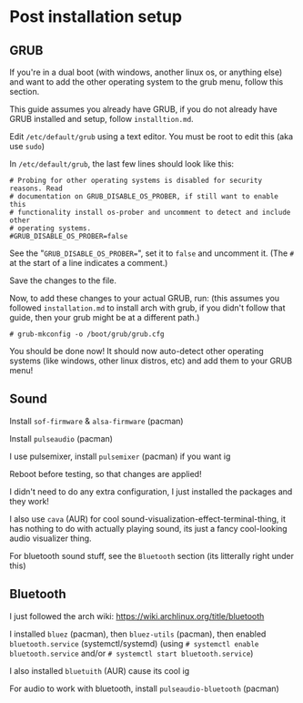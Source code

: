 # Post installation setup

## GRUB

If you're in a dual boot (with windows, another linux os, or anything else) and want to add the other operating system to the grub menu, follow this section.

This guide assumes you already have GRUB, if you do not already have GRUB installed and setup, follow `installtion.md`.

Edit `/etc/default/grub` using a text editor. You must be root to edit this (aka use `sudo`)

In `/etc/default/grub`, the last few lines should look like this:
```
# Probing for other operating systems is disabled for security reasons. Read
# documentation on GRUB_DISABLE_OS_PROBER, if still want to enable this
# functionality install os-prober and uncomment to detect and include other
# operating systems.
#GRUB_DISABLE_OS_PROBER=false
```

See the "`GRUB_DISABLE_OS_PROBER=`", set it to `false` and uncomment it. (The `#` at the start of a line indicates a comment.)

Save the changes to the file.

Now, to add these changes to your actual GRUB, run:
(this assumes you followed `installation.md` to install arch with grub, if you didn't follow that guide, then your grub might be at a different path.)
```
# grub-mkconfig -o /boot/grub/grub.cfg
```

You should be done now! It should now auto-detect other operating systems (like windows, other linux distros, etc) and add them to your GRUB menu!

## Sound

Install `sof-firmware` & `alsa-firmware` (pacman)

Install `pulseaudio` (pacman)

I use pulsemixer, install `pulsemixer` (pacman) if you want ig

Reboot before testing, so that changes are applied!

I didn't need to do any extra configuration, I just installed the packages and they work!

I also use `cava` (AUR) for cool sound-visualization-effect-terminal-thing, it has nothing to do with actually playing sound, its just a fancy cool-looking audio visualizer thing.

For bluetooth sound stuff, see the `Bluetooth` section (its litterally right under this)

## Bluetooth

I just followed the arch wiki: https://wiki.archlinux.org/title/bluetooth

I installed `bluez` (pacman), then `bluez-utils` (pacman), then enabled `bluetooth.service` (systemctl/systemd) (using `# systemctl enable bluetooth.service` and/or `# systemctl start bluetooth.service`)

I also installed `bluetuith` (AUR) cause its cool ig

For audio to work with bluetooth, install `pulseaudio-bluetooth` (pacman)
